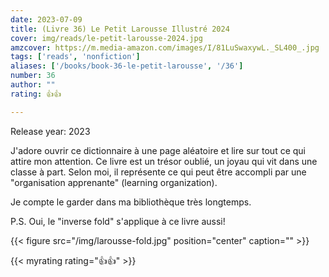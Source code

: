 ```yaml
---
date: 2023-07-09
title: (Livre 36) Le Petit Larousse Illustré 2024
cover: img/reads/le-petit-larousse-2024.jpg
amzcover: https://m.media-amazon.com/images/I/81LuSwaxywL._SL400_.jpg
tags: ['reads', 'nonfiction']
aliases: ['/books/book-36-le-petit-larousse', '/36']
number: 36
author: ""
rating: 👍👍

---
```


Release year: 2023

J'adore ouvrir ce dictionnaire à une page aléatoire et lire sur tout ce qui attire mon attention. Ce livre est un trésor oublié, un joyau qui vit dans une classe à part. Selon moi, il représente ce qui peut être accompli par une "organisation apprenante" (learning organization).

Je compte le garder dans ma bibliothèque très longtemps.

P.S. Oui, le "inverse fold" s'applique à ce livre aussi!

{{< figure src="/img/larousse-fold.jpg" position="center" caption="" >}}

{{< myrating rating="👍👍" >}}

